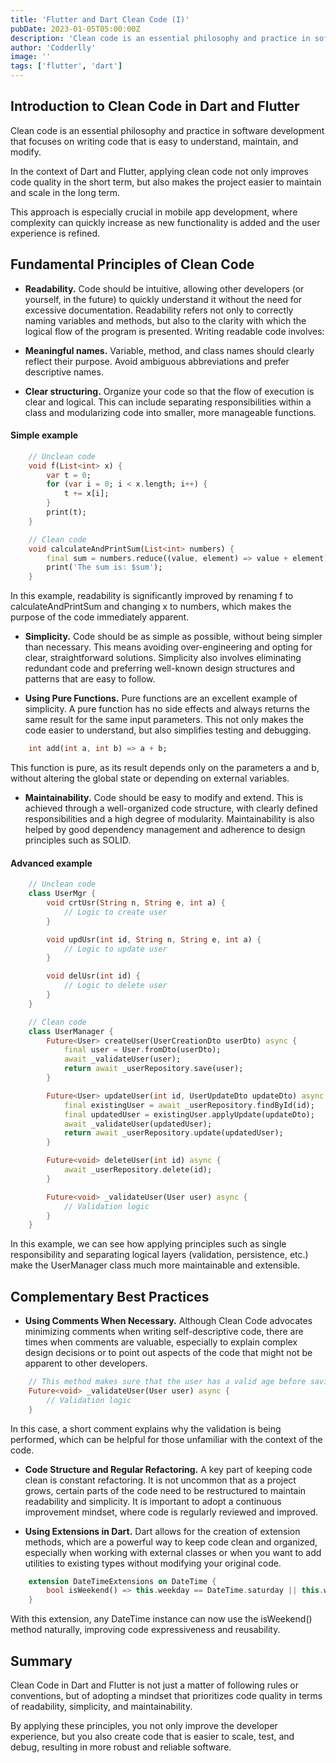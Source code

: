 ```yaml
---
title: 'Flutter and Dart Clean Code (I)'
pubDate: 2023-01-05T05:00:00Z
description: 'Clean code is an essential philosophy and practice in software development that focuses on writing code that is easy to understand, maintain, and modify.'
author: 'Codderlly'
image: ''
tags: ['flutter', 'dart']
---
```


## Introduction to Clean Code in Dart and Flutter
Clean code is an essential philosophy and practice in software development that focuses on writing code that is easy to understand, maintain, and modify.

In the context of Dart and Flutter, applying clean code not only improves code quality in the short term, but also makes the project easier to maintain and scale in the long term.

This approach is especially crucial in mobile app development, where complexity can quickly increase as new functionality is added and the user experience is refined.

## Fundamental Principles of Clean Code

* **Readability.** Code should be intuitive, allowing other developers (or yourself, in the future) to quickly understand it without the need for excessive documentation. Readability refers not only to correctly naming variables and methods, but also to the clarity with which the logical flow of the program is presented. Writing readable code involves:


* **Meaningful names.** Variable, method, and class names should clearly reflect their purpose. Avoid ambiguous abbreviations and prefer descriptive names.


* **Clear structuring.** Organize your code so that the flow of execution is clear and logical. This can include separating responsibilities within a class and modularizing code into smaller, more manageable functions.

#### Simple example

```dart
    // Unclean code
    void f(List<int> x) {
        var t = 0;
        for (var i = 0; i < x.length; i++) {
            t += x[i];
        }
        print(t);
    }

    // Clean code
    void calculateAndPrintSum(List<int> numbers) {
        final sum = numbers.reduce((value, element) => value + element);
        print('The sum is: $sum');
    }
```

In this example, readability is significantly improved by renaming f to calculateAndPrintSum and changing x to numbers, which makes the purpose of the code immediately apparent.

* **Simplicity.** Code should be as simple as possible, without being simpler than necessary. This means avoiding over-engineering and opting for clear, straightforward solutions. Simplicity also involves eliminating redundant code and preferring well-known design structures and patterns that are easy to follow.

* **Using Pure Functions.** Pure functions are an excellent example of simplicity. A pure function has no side effects and always returns the same result for the same input parameters. This not only makes the code easier to understand, but also simplifies testing and debugging.

```dart
    int add(int a, int b) => a + b;
```
This function is pure, as its result depends only on the parameters a and b, without altering the global state or depending on external variables.


* **Maintainability.** Code should be easy to modify and extend. This is achieved through a well-organized code structure, with clearly defined responsibilities and a high degree of modularity. Maintainability is also helped by good dependency management and adherence to design principles such as SOLID.

#### Advanced example

```dart
    // Unclean code
    class UserMgr {
        void crtUsr(String n, String e, int a) {
            // Logic to create user
        }

        void updUsr(int id, String n, String e, int a) {
            // Logic to update user
        }

        void delUsr(int id) {
            // Logic to delete user
        }
    }

    // Clean code
    class UserManager {
        Future<User> createUser(UserCreationDto userDto) async {
            final user = User.fromDto(userDto);
            await _validateUser(user);
            return await _userRepository.save(user);
        }

        Future<User> updateUser(int id, UserUpdateDto updateDto) async {
            final existingUser = await _userRepository.findById(id);
            final updatedUser = existingUser.applyUpdate(updateDto);
            await _validateUser(updatedUser);
            return await _userRepository.update(updatedUser);
        }

        Future<void> deleteUser(int id) async {
            await _userRepository.delete(id);
        }

        Future<void> _validateUser(User user) async {
            // Validation logic
        }
    }
```
In this example, we can see how applying principles such as single responsibility and separating logical layers (validation, persistence, etc.) make the UserManager class much more maintainable and extensible.

## Complementary Best Practices

* **Using Comments When Necessary.** ​​Although Clean Code advocates minimizing comments when writing self-descriptive code, there are times when comments are valuable, especially to explain complex design decisions or to point out aspects of the code that might not be apparent to other developers.

```dart
    // This method makes sure that the user has a valid age before saving it to the database.
    Future<void> _validateUser(User user) async {
        // Validation logic
    }
```
In this case, a short comment explains why the validation is being performed, which can be helpful for those unfamiliar with the context of the code.

* **Code Structure and Regular Refactoring.** A key part of keeping code clean is constant refactoring. It is not uncommon that as a project grows, certain parts of the code need to be restructured to maintain readability and simplicity. It is important to adopt a continuous improvement mindset, where code is regularly reviewed and improved.

* **Using Extensions in Dart.** Dart allows for the creation of extension methods, which are a powerful way to keep code clean and organized, especially when working with external classes or when you want to add utilities to existing types without modifying your original code.

```dart
    extension DateTimeExtensions on DateTime {
        bool isWeekend() => this.weekday == DateTime.saturday || this.weekday == DateTime.sunday;
    }
```
With this extension, any DateTime instance can now use the isWeekend() method naturally, improving code expressiveness and reusability.

## Summary

Clean Code in Dart and Flutter is not just a matter of following rules or conventions, but of adopting a mindset that prioritizes code quality in terms of readability, simplicity, and maintainability.

By applying these principles, you not only improve the developer experience, but you also create code that is easier to scale, test, and debug, resulting in more robust and reliable software.